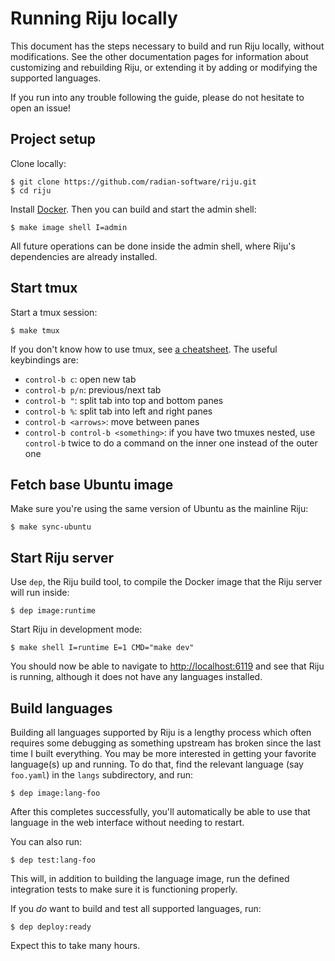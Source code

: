 # Running Riju locally

This document has the steps necessary to build and run Riju locally,
without modifications. See the other documentation pages for
information about customizing and rebuilding Riju, or extending it by
adding or modifying the supported languages.

If you run into any trouble following the guide, please do not
hesitate to open an issue!

## Project setup

Clone locally:

```
$ git clone https://github.com/radian-software/riju.git
$ cd riju
```

Install [Docker](https://www.docker.com/). Then you can build and
start the admin shell:

```
$ make image shell I=admin
```

All future operations can be done inside the admin shell, where Riju's
dependencies are already installed.

## Start tmux

Start a tmux session:

```
$ make tmux
```

If you don't know how to use tmux, see [a
cheatsheet](https://danielmiessler.com/study/tmux/). The useful
keybindings are:

* `control-b c`: open new tab
* `control-b p/n`: previous/next tab
* `control-b "`: split tab into top and bottom panes
* `control-b %`: split tab into left and right panes
* `control-b <arrows>`: move between panes
* `control-b control-b <something>`: if you have two tmuxes nested,
  use `control-b` twice to do a command on the inner one instead of
  the outer one

## Fetch base Ubuntu image

Make sure you're using the same version of Ubuntu as the mainline
Riju:

```
$ make sync-ubuntu
```

## Start Riju server

Use `dep`, the Riju build tool, to compile the Docker image that the
Riju server will run inside:

```
$ dep image:runtime
```

Start Riju in development mode:

```
$ make shell I=runtime E=1 CMD="make dev"
```

You should now be able to navigate to <http://localhost:6119> and see
that Riju is running, although it does not have any languages
installed.

## Build languages

Building all languages supported by Riju is a lengthy process which
often requires some debugging as something upstream has broken since
the last time I built everything. You may be more interested in
getting your favorite language(s) up and running. To do that, find the
relevant language (say `foo.yaml`) in the `langs` subdirectory, and
run:

```
$ dep image:lang-foo
```

After this completes successfully, you'll automatically be able to use
that language in the web interface without needing to restart.

You can also run:

```
$ dep test:lang-foo
```

This will, in addition to building the language image, run the defined
integration tests to make sure it is functioning properly.

If you *do* want to build and test all supported languages, run:

```
$ dep deploy:ready
```

Expect this to take many hours.
